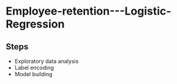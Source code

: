 # Employee-retention---Logistic-Regression

## Steps
- Exploratory data analysis
- Label encoding
- Model building

